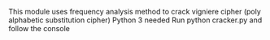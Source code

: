 This module uses frequency analysis method to crack vigniere cipher (poly alphabetic substitution cipher)
Python 3 needed
Run
python cracker.py
and follow the console
